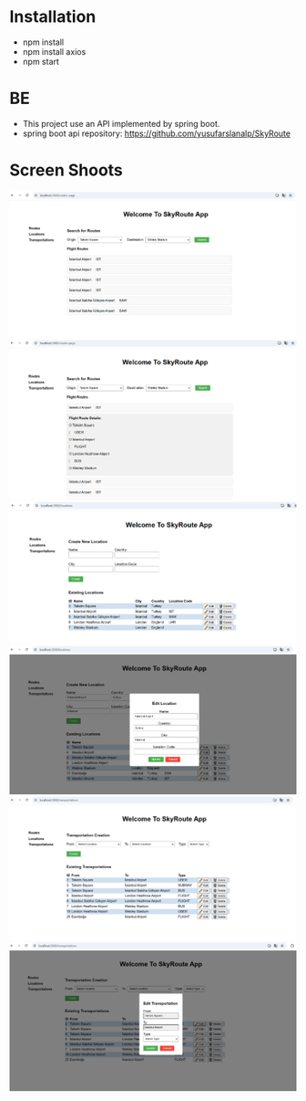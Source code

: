 # Installation
- npm install
- npm install axios
- npm start

#  BE
- This project use an API implemented by spring boot.
- spring boot api repository: https://github.com/yusufarslanalp/SkyRoute


# Screen Shoots
<img src="ss/calculate-routes.png" >
<img src="ss/calculate-routes-expand.png" >
<img src="ss/locations.png" >
<img src="ss/locatiosns-edit.png" >
<img src="ss/transportations-1.png" >
<img src="ss/transportations-edit.png" >